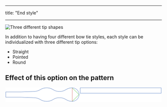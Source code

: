 ***

title: "End style"

***

![Three different tip shapes](endstyle.svg)

In addition to having four different bow tie styles, each style can be individualized with three different tip options:

- Straight
- Pointed
- Round

## Effect of this option on the pattern

![This image shows the effect of this option by superimposing several variants that have a different value for this option](benjamin_endstyle_sample.svg "Effect of this option on the pattern")
